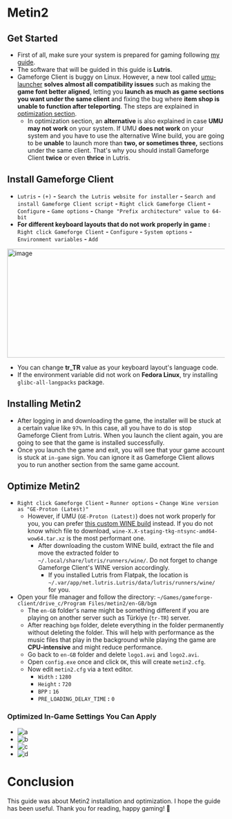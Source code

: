 # Metin2
## Get Started
- First of all, make sure your system is prepared for gaming following [my guide](https://github.com/cutiepenguins/Linux-Gaming-Guide).
- The software that will be guided in this guide is **Lutris**.
- Gameforge Client is buggy on Linux. However, a new tool called [umu-launcher](https://github.com/Open-Wine-Components/umu-launcher) **solves almost all compatibility issues** such as making the **game font better aligned**, letting you **launch as much as game sections you want under the same client** and fixing the bug where **item shop is unable to function after teleporting**. The steps are explained in [optimization section](https://github.com/cutiepenguins/Linux-Gaming-Guide/blob/main/Game%20Specific%20Guides/Metin2-Installation-And-Optimization-Guide.md#optimize-metin2).
    - In optimization section, an **alternative** is also explained in case **UMU may not work** on your system. If UMU **does not work** on your system and you have to use the alternative Wine build, you are going to be **unable** to launch more than **two, or sometimes three,** sections under the same client. That's why you should install Gameforge Client **twice** or even **thrice** in Lutris.
## Install Gameforge Client
- `Lutris` **-** `(+)` **-** `Search the Lutris website for installer` **-** `Search and install Gameforge Client script` **-** `Right click Gameforge Client` **-** `Configure` **-** `Game options` **-** `Change "Prefix architecture" value to 64-bit`
- **For different keyboard layouts that do not work properly in game :** `Right click Gameforge Client` **-** `Configure` **-** `System options` **-** `Environment variables` **-** `Add`
<img width="811" height="252" alt="image" src="https://github.com/user-attachments/assets/6573cf94-d306-43cc-b545-6cc5b9d27b0c" />

- You can change **tr_TR** value as your keyboard layout's language code.
- If the environment variable did not work on **Fedora Linux**, try installing `glibc-all-langpacks` package.
## Installing Metin2
- After logging in and downloading the game, the installer will be stuck at a certain value like `97%`. In this case, all you have to do is stop Gameforge Client from Lutris. When you launch the client again, you are going to see that the game is installed successfully.
- Once you launch the game and exit, you will see that your game account is stuck at `in-game` sign. You can ignore it as Gameforge Client allows you to run another section from the same game account.
## Optimize Metin2
- `Right click Gameforge Client` **-** `Runner options` **-** `Change Wine version as "GE-Proton (Latest)"`
    - However, if UMU (`GE-Proton (Latest)`) does not work properly for you, you can prefer [this custom WINE build](https://github.com/Kron4ek/Wine-Builds/releases) instead. If you do not know which file to download, `wine-X.X-staging-tkg-ntsync-amd64-wow64.tar.xz` is the most performant one.
        - After downloading the custom WINE build, extract the file and move the extracted folder to `~/.local/share/lutris/runners/wine/`. Do not forget to change Gameforge Client's WINE version accordingly.
            - If you installed Lutris from Flatpak, the location is `~/.var/app/net.lutris.Lutris/data/lutris/runners/wine/` for you.
- Open your file manager and follow the directory: `~/Games/gameforge-client/drive_c/Program Files/metin2/en-GB/bgm`
    - The `en-GB` folder's name might be something different if you are playing on another server such as Türkiye (`tr-TR`) server.
    - After reaching `bgm` folder, delete everything in the folder permanently without deleting the folder. This will help with performance as the music files that play in the background while playing the game are **CPU-intensive** and might reduce performance.
    - Go back to `en-GB` folder and delete `logo1.avi` and `logo2.avi`.
    - Open `config.exe` once and click `OK`, this will create `metin2.cfg`.
    - Now edit `metin2.cfg` via a text editor.
        - `Width` **:** `1280`
        - `Height` **:** `720`
        - `BPP` **:** `16`
        - `PRE_LOADING_DELAY_TIME` **:** `0`
### Optimized In-Game Settings You Can Apply
- ![a](https://github.com/user-attachments/assets/92f5060c-eadf-4d70-88e8-11dbf212c6a0)
- ![b](https://github.com/user-attachments/assets/d503705a-d671-476c-9c9a-ae381648c421)
- ![c](https://github.com/user-attachments/assets/c3166494-01e0-4963-8fa4-088f05a08863)
- ![d](https://github.com/user-attachments/assets/8a78ec23-24e4-43da-b764-17d8c03f195d)
# Conclusion
This guide was about Metin2 installation and optimization. I hope the guide has been useful. Thank you for reading, happy gaming! 🐧
